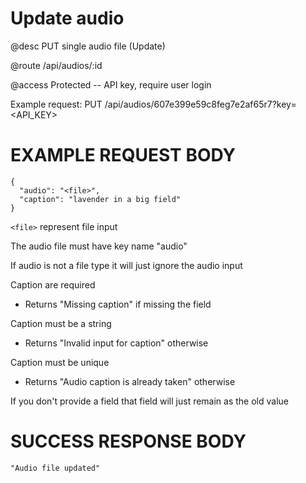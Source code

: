 # Update audio
@desc PUT single audio file (Update)

@route /api/audios/:id

@access Protected -- API key, require user login

Example request: PUT /api/audios/607e399e59c8feg7e2af65r7?key=<API_KEY>

# EXAMPLE REQUEST BODY
```
{
  "audio": "<file>",
  "caption": "lavender in a big field"
}
```

`<file>` represent file input

The audio file must have key name "audio"

If audio is not a file type it will just ignore the audio input

Caption are required
- Returns "Missing caption" if missing the field

Caption must be a string
- Returns "Invalid input for caption" otherwise

Caption must be unique
- Returns "Audio caption is already taken" otherwise

If you don't provide a field that field will just remain as the old value

# SUCCESS RESPONSE BODY
```
"Audio file updated"
```

